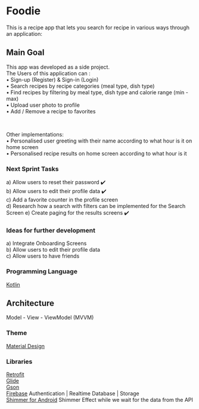 # Foodie
This is a recipe app that lets you search for recipe in various ways through an application:

## Main Goal

This app was developed as a side project. <br/>
The Users of this application can : <br/>
• Sign-up (Register) & Sign-in (Login) <br/>
• Search recipes by recipe categories (meal type, dish type) <br/>
• Find recipes by filtering by meal type, dish type and calorie range (min - max) <br/>
• Upload user photo to profile <br/>
• Add / Remove a recipe to favorites <br/>

<br/>

Other implementations: <br/>
• Personalised user greeting with their name according to what hour is it on home screen <br/>
• Personalised recipe results on home screen according to what hour is it

### Next Sprint Tasks
a) Allow users to reset their password ✔️ <br>
b) Allow users to edit their profile data ✔️ <br/>
c) Add a favorite counter in the profile screen </br>
d) Research how a search with filters can be implemented for the Search Screen
e) Create paging for the results screens ✔️

### Ideas for further development 

a) Integrate Onboarding Screens <br/>
b) Allow users to edit their profile data <br/>
c) Allow users to have friends <br/>

### Programming Language 

[Kotlin](https://kotlinlang.org/)

## Architecture
Model - View - ViewModel (MVVM)

### Theme 

[Material Design](https://material.io/)

### Libraries
[Retrofit](https://square.github.io/retrofit/) <br/>
[Glide](https://github.com/bumptech/glide) <br/>
[Gson](https://github.com/google/gson) <br/>
[Firebase](https://firebase.google.com/) Authentication | Realtime Database | Storage <br/>
[Shimmer for Android](https://github.com/facebook/shimmer-android) Shimmer Effect while we wait for the data from the API

